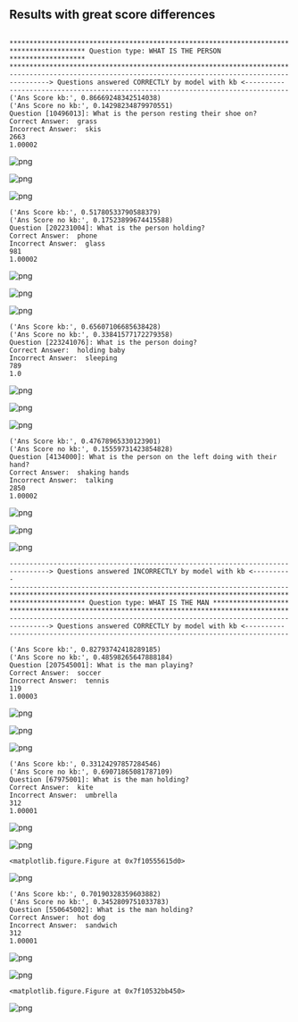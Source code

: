 ## Results with great score differences
		    **********************************************************************
    ******************* Question type: WHAT IS THE PERSON *******************
    **********************************************************************
    ----------------------------------------------------------------------
    ----------> Questions answered CORRECTLY by model with kb <----------
    ----------------------------------------------------------------------
    ('Ans Score kb:', 0.86669248342514038)
    ('Ans Score no kb:', 0.14298234879970551)
    Question [10496013]: What is the person resting their shoe on?
    Correct Answer:  grass
    Incorrect Answer:  skis
    2663
    1.00002



![png](output_9_1.png)



![png](output_9_2.png)




![png](output_9_4.png)






    ('Ans Score kb:', 0.51780533790588379)
    ('Ans Score no kb:', 0.17523899674415588)
    Question [202231004]: What is the person holding?
    Correct Answer:  phone
    Incorrect Answer:  glass
    981
    1.00002



![png](output_9_21.png)



![png](output_9_22.png)




![png](output_9_24.png)


    ('Ans Score kb:', 0.65607106685638428)
    ('Ans Score no kb:', 0.33841577172279358)
    Question [223241076]: What is the person doing?
    Correct Answer:  holding baby
    Incorrect Answer:  sleeping
    789
    1.0



![png](output_9_26.png)



![png](output_9_27.png)




![png](output_9_29.png)


    ('Ans Score kb:', 0.47678965330123901)
    ('Ans Score no kb:', 0.15559731423854828)
    Question [4134000]: What is the person on the left doing with their hand?
    Correct Answer:  shaking hands
    Incorrect Answer:  talking
    2850
    1.00002



![png](output_9_31.png)



![png](output_9_32.png)



![png](output_9_34.png)


    ----------------------------------------------------------------------
    ----------> Questions answered INCORRECTLY by model with kb <----------
    ----------------------------------------------------------------------
    **********************************************************************
    ******************* Question type: WHAT IS THE MAN *******************
    **********************************************************************
    ----------------------------------------------------------------------
    ----------> Questions answered CORRECTLY by model with kb <----------
    ----------------------------------------------------------------------

    ('Ans Score kb:', 0.82793742418289185)
    ('Ans Score no kb:', 0.48598265647888184)
    Question [207545001]: What is the man playing?
    Correct Answer:  soccer
    Incorrect Answer:  tennis
    119
    1.00003



![png](output_9_46.png)



![png](output_9_47.png)



![png](output_9_49.png)


    ('Ans Score kb:', 0.33124297857284546)
    ('Ans Score no kb:', 0.69071865081787109)
    Question [67975001]: What is the man holding?
    Correct Answer:  kite
    Incorrect Answer:  umbrella
    312
    1.00001



![png](output_9_51.png)



![png](output_9_52.png)



    <matplotlib.figure.Figure at 0x7f10555615d0>



![png](output_9_54.png)





    ('Ans Score kb:', 0.70190328359603882)
    ('Ans Score no kb:', 0.3452809751033783)
    Question [550645002]: What is the man holding?
    Correct Answer:  hot dog
    Incorrect Answer:  sandwich
    312
    1.00001



![png](output_9_61.png)



![png](output_9_62.png)



    <matplotlib.figure.Figure at 0x7f10532bb450>



![png](output_9_64.png)




    